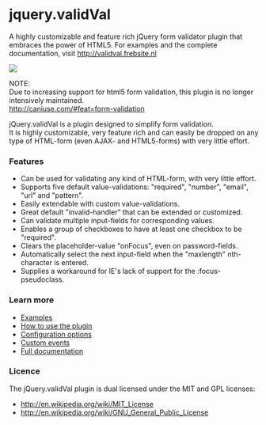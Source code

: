 jquery.validVal
===============

A highly customizable and feature rich jQuery form validator plugin that embraces the power of HTML5.
For examples and the complete documentation, visit http://validval.frebsite.nl

<img src="http://validval.frebsite.nl/img/preview.png?a=1" border="0" />

NOTE:<br />
Due to increasing support for html5 form validation, this plugin is no longer intensively maintained.<br />
http://caniuse.com/#feat=form-validation 

jQuery.validVal is a plugin designed to simplify form validation.<br />
It is highly customizable, very feature rich and can easily be dropped on any type of HTML-form (even AJAX- and HTML5-forms) with very little effort.

### Features
+ Can be used for validating any kind of HTML-form, with very little effort.
+ Supports five default value-validations: "required", "number", "email", "url" and "pattern".
+ Easily extendable with custom value-validations.
+ Great default "invalid-handler" that can be extended or customized.
+ Can validate multiple input-fields for corresponding values.
+ Enables a group of checkboxes to have at least one checkbox to be "required".
+ Clears the placeholder-value "onFocus", even on password-fields.
+ Automatically select the next input-field when the "maxlength" nth-character is entered.
+ Supplies a workaround for IE's lack of support for the :focus-pseudoclass.

### Learn more
+ [Examples](http://validval.frebsite.nl/examples.php)
+ [How to use the plugin](http://validval.frebsite.nl/usage.php)
+ [Configuration options](http://validval.frebsite.nl/options.php)
+ [Custom events](http://validval.frebsite.nl/events.php)
+ [Full documentation](http://validval.frebsite.nl)

### Licence
The jQuery.validVal plugin is dual licensed under the MIT and GPL licenses:
+ http://en.wikipedia.org/wiki/MIT_License
+ http://en.wikipedia.org/wiki/GNU_General_Public_License